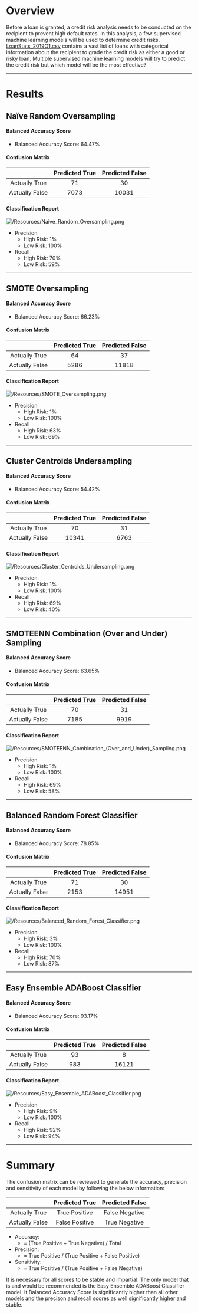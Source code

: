 # Overview 

Before a loan is granted, a credit risk analysis needs to be conducted on the recipient to prevent high default rates. In this analysis, a few supervised machine learning models will be used to determine credit risks. [LoanStats_2019Q1.csv](https://github.com/nvuono625/Credit_Risk_Analysis/blob/main/Resources/LoanStats_2019Q1.csv) contains a vast list of loans with categorical information about the recipient to grade the credit risk as either a good or risky loan. Multiple supervised machine learning models will try to predict the credit risk but which model will be the most effective?
_____

# Results

## Naïve Random Oversampling
#### Balanced Accuracy Score
- Balanced Accuracy Score: 64.47%

#### Confusion Matrix
|                | Predicted True | Predicted False |
|:--------------:|:--------------:|:---------------:|
| Actually True  |       71       |       30        |
| Actually False |      7073      |      10031      |

#### Classification Report
![/Resources/Naive_Random_Oversampling.png](/Resources/Naive_Random_Oversampling.png)
- Precision
	- High Risk: 1%
	- Low Risk: 100%
- Recall
	- High Risk: 70%
	- Low Risk: 59%
______

## SMOTE Oversampling
#### Balanced Accuracy Score
- Balanced Accuracy Score: 66.23%

#### Confusion Matrix
|                | Predicted True | Predicted False |
|:--------------:|:--------------:|:---------------:|
| Actually True  |       64       |       37        |
| Actually False |      5286      |      11818      |

#### Classification Report
![/Resources/SMOTE_Oversampling.png](/Resources/SMOTE_Oversampling.png)
- Precision
	- High Risk: 1%
	- Low Risk: 100%
- Recall
	- High Risk: 63%
	- Low Risk: 69%
______

## Cluster Centroids Undersampling
#### Balanced Accuracy Score
- Balanced Accuracy Score: 54.42%

#### Confusion Matrix
|                | Predicted True | Predicted False |
|:--------------:|:--------------:|:---------------:|
| Actually True  |       70       |       31        |
| Actually False |     10341      |      6763       |

#### Classification Report
![/Resources/Cluster_Centroids_Undersampling.png](/Resources/Cluster_Centroids_Undersampling.png)
- Precision
	- High Risk: 1%
	- Low Risk: 100%
- Recall
	- High Risk: 69%
	- Low Risk: 40%
______

## SMOTEENN Combination (Over and Under) Sampling
#### Balanced Accuracy Score
- Balanced Accuracy Score: 63.65%

#### Confusion Matrix
|                | Predicted True | Predicted False |
|:--------------:|:--------------:|:---------------:|
| Actually True  |       70       |       31        |
| Actually False |      7185      |      9919       |

#### Classification Report
![/Resources/SMOTEENN_Combination_(Over_and_Under)_Sampling.png](/Resources/SMOTEENN_Combination_(Over_and_Under)_Sampling.png)
- Precision
	- High Risk: 1%
	- Low Risk: 100%
- Recall
	- High Risk: 69%
	- Low Risk: 58%
______

## Balanced Random Forest Classifier
#### Balanced Accuracy Score
- Balanced Accuracy Score: 78.85%

#### Confusion Matrix
|                | Predicted True | Predicted False |
|:--------------:|:--------------:|:---------------:|
| Actually True  |       71       |       30        |
| Actually False |      2153      |     14951       |

#### Classification Report
![/Resources/Balanced_Random_Forest_Classifier.png](/Resources/Balanced_Random_Forest_Classifier.png)
- Precision
	- High Risk: 3%
	- Low Risk: 100%
- Recall
	- High Risk: 70%
	- Low Risk: 87%
______

## Easy Ensemble ADABoost Classifier
#### Balanced Accuracy Score
- Balanced Accuracy Score: 93.17%

#### Confusion Matrix
|                | Predicted True | Predicted False |
|:--------------:|:--------------:|:---------------:|
| Actually True  |       93       |        8        |
| Actually False |      983       |     16121       |

#### Classification Report
![/Resources/Easy_Ensemble_ADABoost_Classifier.png](/Resources/Easy_Ensemble_ADABoost_Classifier.png)
- Precision
	- High Risk: 9%
	- Low Risk: 100%
- Recall
	- High Risk: 92%
	- Low Risk: 94%
______

# Summary

The confusion matrix can be reviewed to generate the accuracy, precision and sensitivity of each model by following the below information:

|                | Predicted True | Predicted False |
|:--------------:|:--------------:|:---------------:|
| Actually True  | True Positive  |  False Negative |
| Actually False | False Positive |  True Negative  |

- Accuracy:
	- = (True Positive + True Negative) / Total
- Precision:
	- = True Positive / (True Positive + False Positive)
- Sensitivity:
	- = True Positive / (True Positive + False Negative) 

It is necessary for all scores to be stable and impartial. The only model that is and would be recommended is the Easy Ensemble ADABoost Classifier model. It Balanced Accuracy Score is significantly higher than all other models and the precison and recall scores as well significantly higher and stable.
